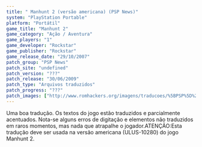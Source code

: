 ```yaml
---
title: " Manhunt 2 (versão americana) (PSP News)"
system: "PlayStation Portable"
platform: "Portátil"
game_title: "Manhunt 2"
game_category: "Ação / Aventura"
game_players: "1"
game_developer: "Rockstar"
game_publisher: "Rockstar"
game_release_date: "29/10/2007"
patch_group: "PSP News"
patch_site: "undefined"
patch_version: "???"
patch_release: "30/06/2009"
patch_type: "Arquivos traduzidos"
patch_progress: "???"
patch_images: ["http://www.romhackers.org/imagens/traducoes/%5BPSP%5D%20Manhunt%202%20-%20PSP%20News%20-%201.jpg","http://www.romhackers.org/imagens/traducoes/%5BPSP%5D%20Manhunt%202%20-%20PSP%20News%20-%202.jpg","http://www.romhackers.org/imagens/traducoes/%5BPSP%5D%20Manhunt%202%20-%20PSP%20News%20-%203.jpg"]
---
```

Uma boa tradução. Os textos do jogo estão traduzidos e parcialmente acentuados. Nota-se alguns erros de digitação e elementos não traduzidos em raros momentos, mas nada que atrapalhe o jogador.ATENÇÃO:Esta tradução deve ser usada na versão americana (ULUS-10280) do jogo Manhunt 2.